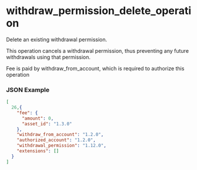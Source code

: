 # withdraw_permission_delete_operation

Delete an existing withdrawal permission.

This operation cancels a withdrawal permission, thus preventing any future withdrawals using that permission.

Fee is paid by withdraw_from_account, which is required to authorize this operation

### JSON Example

```json
[
  26,{
    "fee": {
      "amount": 0,
      "asset_id": "1.3.0"
    },
    "withdraw_from_account": "1.2.0",
    "authorized_account": "1.2.0",
    "withdrawal_permission": "1.12.0",
    "extensions": []
  }
]
```
